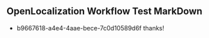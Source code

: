 ## OpenLocalization Workflow Test MarkDown
* b9667618-a4e4-4aae-bece-7c0d10589d6f thanks!

<!--HONumber=Jul16_HO3-->


